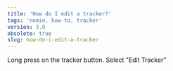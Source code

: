 ```yaml
---
title: 'How do I edit a tracker?'
tags: 'nomie, how-to, tracker'
version: 3.0
obsolete: true
slug: how-do-i-edit-a-tracker
---
```


Long press on the tracker button. Select "Edit Tracker"
